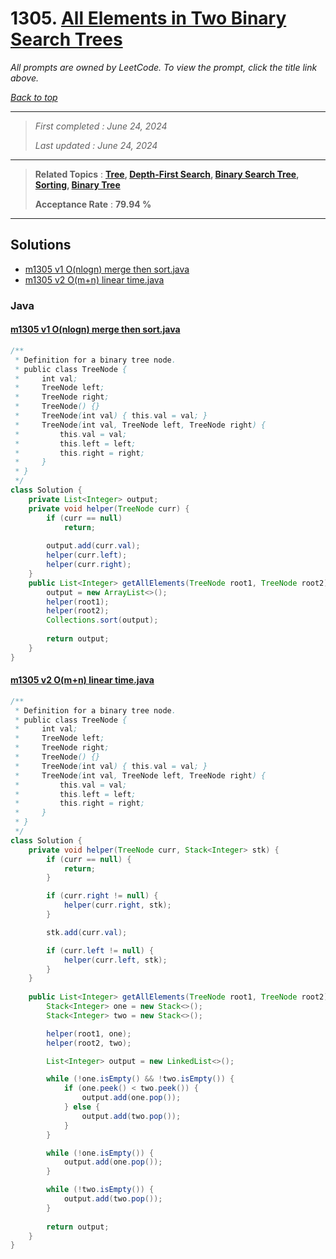 # 1305. [All Elements in Two Binary Search Trees](<https://leetcode.com/problems/all-elements-in-two-binary-search-trees>)

*All prompts are owned by LeetCode. To view the prompt, click the title link above.*

*[Back to top](<../README.md>)*

------

> *First completed : June 24, 2024*
>
> *Last updated : June 24, 2024*

------

> **Related Topics** : **[Tree](<by_topic/Tree.md>), [Depth-First Search](<by_topic/Depth-First Search.md>), [Binary Search Tree](<by_topic/Binary Search Tree.md>), [Sorting](<by_topic/Sorting.md>), [Binary Tree](<by_topic/Binary Tree.md>)**
>
> **Acceptance Rate** : **79.94 %**

------

## Solutions

- [m1305 v1 O(nlogn) merge then sort.java](<../my-submissions/m1305 v1 O(nlogn) merge then sort.java>)
- [m1305 v2 O(m+n) linear time.java](<../my-submissions/m1305 v2 O(m+n) linear time.java>)
### Java
#### [m1305 v1 O(nlogn) merge then sort.java](<../my-submissions/m1305 v1 O(nlogn) merge then sort.java>)
```Java
/**
 * Definition for a binary tree node.
 * public class TreeNode {
 *     int val;
 *     TreeNode left;
 *     TreeNode right;
 *     TreeNode() {}
 *     TreeNode(int val) { this.val = val; }
 *     TreeNode(int val, TreeNode left, TreeNode right) {
 *         this.val = val;
 *         this.left = left;
 *         this.right = right;
 *     }
 * }
 */
class Solution {
    private List<Integer> output;
    private void helper(TreeNode curr) {
        if (curr == null) 
            return;
        
        output.add(curr.val);
        helper(curr.left);
        helper(curr.right);
    }
    public List<Integer> getAllElements(TreeNode root1, TreeNode root2) {
        output = new ArrayList<>();
        helper(root1);
        helper(root2);
        Collections.sort(output);
        
        return output;
    }
}
```

#### [m1305 v2 O(m+n) linear time.java](<../my-submissions/m1305 v2 O(m+n) linear time.java>)
```Java
/**
 * Definition for a binary tree node.
 * public class TreeNode {
 *     int val;
 *     TreeNode left;
 *     TreeNode right;
 *     TreeNode() {}
 *     TreeNode(int val) { this.val = val; }
 *     TreeNode(int val, TreeNode left, TreeNode right) {
 *         this.val = val;
 *         this.left = left;
 *         this.right = right;
 *     }
 * }
 */
class Solution {
    private void helper(TreeNode curr, Stack<Integer> stk) {
        if (curr == null) {
            return;
        }

        if (curr.right != null) {
            helper(curr.right, stk);
        }

        stk.add(curr.val);

        if (curr.left != null) {
            helper(curr.left, stk);
        }
    }
    
    public List<Integer> getAllElements(TreeNode root1, TreeNode root2) {
        Stack<Integer> one = new Stack<>();
        Stack<Integer> two = new Stack<>();

        helper(root1, one);
        helper(root2, two);

        List<Integer> output = new LinkedList<>();

        while (!one.isEmpty() && !two.isEmpty()) {
            if (one.peek() < two.peek()) {
                output.add(one.pop());
            } else {
                output.add(two.pop());
            }
        }

        while (!one.isEmpty()) {
            output.add(one.pop());
        }

        while (!two.isEmpty()) {
            output.add(two.pop());
        }
        
        return output;
    }
}
```

